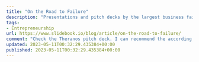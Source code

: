 ```yaml
---
title: "On the Road to Failure"
description: "Presentations and pitch decks by the largest business failures and corporate frauds."
tags: 
- Entrepreneurship
url: https://www.slidebook.io/blog/article/on-the-road-to-failure/
comment: "Check the Theranos pitch deck. I can recommend the according series on Disney+ "The dropout"."
updated: 2023-05-11T00:32:29.435384+00:00
published: 2023-05-11T00:32:29.435384+00:00
---
```

